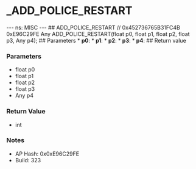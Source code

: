 # _ADD_POLICE_RESTART

--- ns: MISC --- ## ADD_POLICE_RESTART  // 0x452736765B31FC4B 0xE96C29FE Any ADD_POLICE_RESTART(float p0, float p1, float p2, float p3, Any p4);   ## Parameters * **p0**: * **p1**: * **p2**: * **p3**: * **p4**:  ## Return value

### Parameters
* float p0
* float p1
* float p2
* float p3
* Any p4

### Return Value
* int

### Notes
* AP Hash: 0x0xE96C29FE
* Build: 323

